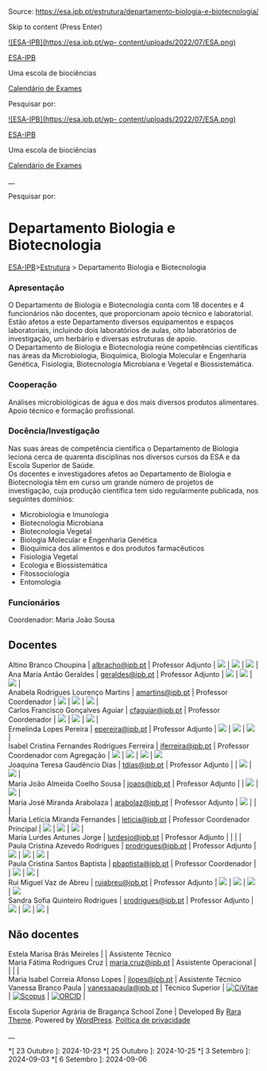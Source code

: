 Source: https://esa.ipb.pt/estrutura/departamento-biologia-e-biotecnologia/

Skip to content (Press Enter)

[![ESA-IPB](https://esa.ipb.pt/wp-
content/uploads/2022/07/ESA.png)](https://esa.ipb.pt/)

[ESA-IPB](https://esa.ipb.pt/)

Uma escola de biociências

[Calendário de Exames](https://esa.ipb.pt/horarios/)

Pesquisar por:

  

  

  

  

  

[![ESA-IPB](https://esa.ipb.pt/wp-
content/uploads/2022/07/ESA.png)](https://esa.ipb.pt/)

[ESA-IPB](https://esa.ipb.pt/)

Uma escola de biociências

[Calendário de Exames](https://esa.ipb.pt/horarios/)

  

__

Pesquisar por:

# Departamento Biologia e Biotecnologia

[ESA-IPB](https://esa.ipb.pt)>[Estrutura](https://esa.ipb.pt/estrutura/) >
Departamento Biologia e Biotecnologia

### Apresentação

O Departamento de Biologia e Biotecnologia conta com 18 docentes e 4
funcionários não docentes, que proporcionam apoio técnico e laboratorial.
Estão afetos a este Departamento diversos equipamentos e espaços
laboratoriais, incluindo dois laboratórios de aulas, oito laboratórios de
investigação, um herbário e diversas estruturas de apoio.  
O Departamento de Biologia e Biotecnologia reúne competências científicas nas
áreas da Microbiologia, Bioquímica, Biologia Molecular e Engenharia Genética,
Fisiologia, Biotecnologia Microbiana e Vegetal e Biossistemática.

### Cooperação

Análises microbiológicas de água e dos mais diversos produtos alimentares.
Apoio técnico e formação profissional.

### Docência/Investigação

Nas suas áreas de competência científica o Departamento de Biologia leciona
cerca de quarenta disciplinas nos diversos cursos da ESA e da Escola Superior
de Saúde.  
Os docentes e investigadores afetos ao Departamento de Biologia e
Biotecnologia têm em curso um grande número de projetos de investigação, cuja
produção científica tem sido regularmente publicada, nos seguintes domínios:

  * Microbiologia e Imunologia
  * Biotecnologia Microbiana
  * Biotecnologia Vegetal
  * Biologia Molecular e Engenharia Genética
  * Bioquímica dos alimentos e dos produtos farmacêuticos
  * Fisiologia Vegetal
  * Ecologia e Biossistemática
  * Fitossociologia
  * Entomologia

### Funcionários

Coordenador: Maria João Sousa

Docentes  
---  
Altino Branco Choupina  |  albracho@ipb.pt |  Professor Adjunto |  [![](https://esa.ipb.pt/wp-content/uploads/2022/08/CiVitae-e1666796852360.png)](https://www.cienciavitae.pt//1A14-77FC-9656) |  [![](https://esa.ipb.pt/wp-content/uploads/2022/10/Scopus-e1666785020630.png)](https://www.scopus.com/authid/detail.uri?authorId=14051602500) |  [![](https://esa.ipb.pt/wp-content/uploads/2022/08/ORCID-e1666796867690.png)](https://orcid.org/0000-0002-3956-9398) |   
Ana Maria Antão Geraldes  |  geraldes@ipb.pt |  Professor Adjunto |  [![](https://esa.ipb.pt/wp-content/uploads/2022/08/CiVitae-e1666796852360.png)](https://www.cienciavitae.pt//7D13-2CED-D6C5) |  [![](https://esa.ipb.pt/wp-content/uploads/2022/10/Scopus-e1666785020630.png)](https://www.scopus.com/authid/detail.uri?authorId=6602670456) |  [![](https://esa.ipb.pt/wp-content/uploads/2022/08/ORCID-e1666796867690.png)](https://orcid.org/0000-0003-4966-2227) |   
Anabela Rodrigues Lourenço Martins  |  amartins@ipb.pt |  Professor Coordenador  |  [![](https://esa.ipb.pt/wp-content/uploads/2022/08/CiVitae-e1666796852360.png)](https://www.cienciavitae.pt//7B18-A810-6B93) |  [![](https://esa.ipb.pt/wp-content/uploads/2022/10/Scopus-e1666785020630.png)](https://www.scopus.com/authid/detail.uri?authorId=7203013518) |  [![](https://esa.ipb.pt/wp-content/uploads/2022/08/ORCID-e1666796867690.png)](https://orcid.org/0000-0001-6218-4413) |   
Carlos Francisco Gonçalves Aguiar |  cfaguiar@ipb.pt |  Professor Coordenador  |  [![](https://esa.ipb.pt/wp-content/uploads/2022/08/CiVitae-e1666796852360.png)](https://www.cienciavitae.pt//5912-C8F4-7686) |  [![](https://esa.ipb.pt/wp-content/uploads/2022/10/Scopus-e1666785020630.png)](https://www.scopus.com/authid/detail.uri?authorId=55628494200) |  [![](https://esa.ipb.pt/wp-content/uploads/2022/08/ORCID-e1666796867690.png)](https://orcid.org/0000-0001-8643-7112) |   
Ermelinda Lopes Pereira  |  epereira@ipb.pt |  Professor Adjunto |  [![](https://esa.ipb.pt/wp-content/uploads/2022/08/CiVitae-e1666796852360.png)](https://www.cienciavitae.pt//3916-218E-1629) |  [![](https://esa.ipb.pt/wp-content/uploads/2022/10/Scopus-e1666785020630.png)](https://www.scopus.com/authid/detail.uri?authorId=35222107200) |  [![](https://esa.ipb.pt/wp-content/uploads/2022/08/ORCID-e1666796867690.png)](https://orcid.org/0000-0002-9431-5059) |   
Isabel Cristina Fernandes Rodrigues Ferreira |  iferreira@ipb.pt |  Professor Coordenador com Agregação |  [![](https://esa.ipb.pt/wp-content/uploads/2022/08/CiVitae-e1666796852360.png)](https://www.cienciavitae.pt//9418-CF95-9919) |  [![](https://esa.ipb.pt/wp-content/uploads/2022/10/Scopus-e1666785020630.png)](https://www.scopus.com/authid/detail.uri?authorId=57208043400) |  [![](https://esa.ipb.pt/wp-content/uploads/2022/08/ORCID-e1666796867690.png)](https://orcid.org/0000-0003-4910-4882) |  [![](https://esa.ipb.pt/wp-content/uploads/2022/08/www2.gif)](http://esa.ipb.pt/biochemcore/)  
Joaquina Teresa Gaudêncio Dias |  tdias@ipb.pt |  Professor Adjunto |  |  [![](https://esa.ipb.pt/wp-content/uploads/2022/10/Scopus-e1666785020630.png)](https://www.scopus.com/authid/detail.uri?authorId=56830642600) |  [![](https://esa.ipb.pt/wp-content/uploads/2022/08/ORCID-e1666796867690.png)](https://orcid.org/0000-0002-9419-9561) |   
Maria João Almeida Coelho Sousa |  joaos@ipb.pt |  Professor Adjunto |  |  [![](https://esa.ipb.pt/wp-content/uploads/2022/10/Scopus-e1666785020630.png)](https://www.scopus.com/authid/detail.uri?authorId=55230282700) |  [![](https://esa.ipb.pt/wp-content/uploads/2022/08/ORCID-e1666796867690.png)](https://orcid.org/0000-0002-9946-4926) |   
Maria José Miranda Arabolaza |  arabolaz@ipb.pt |  Professor Adjunto |  [![](https://esa.ipb.pt/wp-content/uploads/2022/08/CiVitae-e1666796852360.png)](https://www.cienciavitae.pt/portal/C91C-E033-2C0C) |  |  |   
Maria Letícia Miranda Fernandes  |  leticia@ipb.pt |  Professor Coordenador Principal |  [![](https://esa.ipb.pt/wp-content/uploads/2022/08/CiVitae-e1666796852360.png)](https://www.cienciavitae.pt//BA14-09D6-A406) |  [![](https://esa.ipb.pt/wp-content/uploads/2022/10/Scopus-e1666785020630.png)](https://www.scopus.com/authid/detail.uri?authorId=6506577664) |  [![](https://esa.ipb.pt/wp-content/uploads/2022/08/ORCID-e1666796867690.png)](https://orcid.org/0000-0002-9249-1948) |   
Maria Lurdes Antunes Jorge |  lurdesjo@ipb.pt |  Professor Adjunto |  |  |  |   
Paula Cristina Azevedo Rodrigues |  prodrigues@ipb.pt |  Professor Adjunto |  [![](https://esa.ipb.pt/wp-content/uploads/2022/08/CiVitae-e1666796852360.png)](https://www.cienciavitae.pt//2312-18AE-DA42) |  [![](https://esa.ipb.pt/wp-content/uploads/2022/10/Scopus-e1666785020630.png)](https://www.scopus.com/authid/detail.uri?authorId=7102639646) |  [![](https://esa.ipb.pt/wp-content/uploads/2022/08/ORCID-e1666796867690.png)](https://orcid.org/0000-0002-3789-2730) |   
Paula Cristina Santos Baptista |  pbaptista@ipb.pt |  Professor Coordenador |  |  [![](https://esa.ipb.pt/wp-content/uploads/2022/10/Scopus-e1666785020630.png)](https://www.scopus.com/authid/detail.uri?authorId=14051688000) |  [![](https://esa.ipb.pt/wp-content/uploads/2022/08/ORCID-e1666796867690.png)](https://orcid.org/0000-0001-6331-3731) |   
Rui Miguel Vaz de Abreu |  ruiabreu@ipb.pt |  Professor Adjunto |  [![](https://esa.ipb.pt/wp-content/uploads/2022/08/CiVitae-e1666796852360.png)](https://www.cienciavitae.pt//0F19-0DE2-12A2) |  [![](https://esa.ipb.pt/wp-content/uploads/2022/10/Scopus-e1666785020630.png)](https://www.scopus.com/authid/detail.uri?authorId=7003290613) |  [![](https://esa.ipb.pt/wp-content/uploads/2022/08/ORCID-e1666796867690.png)](https://orcid.org/0000-0002-7745-8015) |  [![](https://esa.ipb.pt/wp-content/uploads/2022/08/www2.gif)](http://esa.ipb.pt/biochemcore/)  
Sandra Sofia Quinteiro Rodrigues |  srodrigues@ipb.pt |  Professor Adjunto |  [![](https://esa.ipb.pt/wp-content/uploads/2022/08/CiVitae-e1666796852360.png)](https://www.cienciavitae.pt//651F-D964-32E1) |  [![](https://esa.ipb.pt/wp-content/uploads/2022/10/Scopus-e1666785020630.png)](https://www.scopus.com/authid/detail.uri?authorId=14048942500) |  [![](https://esa.ipb.pt/wp-content/uploads/2022/08/ORCID-e1666796867690.png)](https://orcid.org/0000-0003-3301-1729) |   
  
Não docentes  
---  
Estela Marisa Brás Meireles  |  |  Assistente Técnico   
Maria Fátima Rodrigues Cruz |  maria.cruz@ipb.pt |  Assistente Operacional |  |  |  |   
Maria Isabel Correia Afonso Lopes |  ilopes@ipb.pt |  Assistente Técnico  
Vanessa Branco Paula |  vanessapaula@ipb.pt |  Técnico Superior |  [![CiVitae](https://esa.ipb.pt/wp-content/uploads/2022/08/CiVitae-e1666796852360.png)](https://www.cienciavitae.pt/5F16-A866-562D) |  [![Scopus](https://esa.ipb.pt/wp-content/uploads/2022/10/Scopus-e1666785020630.png)](https://www.scopus.com/authid/detail.uri?authorId=55955581900) |  [![ORCID](https://esa.ipb.pt/wp-content/uploads/2022/08/ORCID-e1666796867690.png)](https://orcid.org/0000-0001-7281-8598) |   
  
  

Escola Superior Agrária de Bragança  School Zone | Developed By [Rara Theme](https://rarathemes.com/). Powered by [WordPress](https://wordpress.org/).  [Política de privacidade](https://esa.ipb.pt/politica-de-privacidade/)

__

  *[ 23 Outubro ]: 2024-10-23
  *[ 25 Outubro ]: 2024-10-25
  *[ 3 Setembro ]: 2024-09-03
  *[ 6 Setembro ]: 2024-09-06
